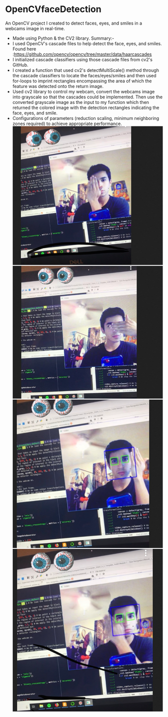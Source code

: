 # OpenCVfaceDetection
An OpenCV project I created to detect faces, eyes, and smiles in a webcams image in real-time.
- Made using Python & the CV2 library.
Summary:-
- I used OpenCV's cascade files to help detect the face, eyes, and smiles. Found here :https://github.com/opencv/opencv/tree/master/data/haarcascades
- I initialized cascade classifiers using those cascade files from cv2's GitHub.
- I created a function that used cv2's detectMultiScale() method through the cascade classifiers to locate the faces/eyes/smiles and then used for-loops to imprint rectangles encompassing the area of which the feature was detected onto the return image.
- Used cv2 library to control my webcam, convert the webcams image into grayscale so that the cascades could be implemented. Then use the converted grayscale image as the input to my function which then returned the colored image with the detection rectangles indicating the face, eyes, and smile.
- Configurations of parameters (reduction scaling, minimum neighboring zones required) to achieve appropriate performance.
![](testimages/test1.png) ![](testimages/test2.png) ![](testimages/test3.png) ![](testimages/test4.png)



